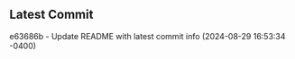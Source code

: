 
## Latest Commit
e63686b - Update README with latest commit info (2024-08-29 16:53:34 -0400) <Yunxi-Zhou>
